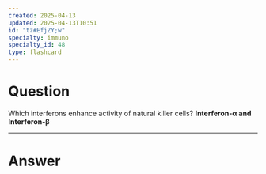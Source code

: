 ```yaml
---
created: 2025-04-13
updated: 2025-04-13T10:51
id: "tz#EfjZY;w"
specialty: immuno
specialty_id: 48
type: flashcard
---
```


# Question
Which interferons enhance activity of natural killer cells?    **Interferon-α and Interferon-β**

---

# Answer
